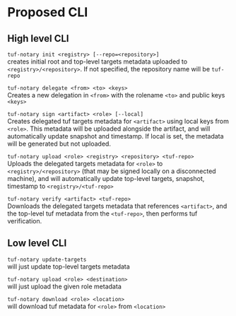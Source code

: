 # Proposed CLI

## High level CLI

`tuf-notary init <registry> [--repo=<repository>]`\
creates initial root and top-level targets metadata uploaded to `<registry>/<repository>`.
If not specified, the repository name will be `tuf-repo`

`tuf-notary delegate <from> <to> <keys>`\
Creates a new delegation in `<from>` with the rolename  `<to>` and public keys `<keys>`

`tuf-notary sign <artifact> <role> [--local]`\
Creates delegated tuf targets metadata for `<artifact>` using local keys from `<role>`.
This metadata will be uploaded alongside the artifact, and will automatically update snapshot and timestamp.
If local is set, the metadata will be generated but not uploaded.

`tuf-notary upload <role> <registry> <repository> <tuf-repo>`\
Uploads the delegated targets metadata for `<role>` to `<registry>/<repository>` (that may be signed locally on a disconnected machine), and
will automatically update top-level targets, snapshot, timestamp to `<registry>/<tuf-repo>`

`tuf-notary verify <artifact> <tuf-repo>`\
Downloads the delegated targets metadata that references `<artifact>`,
and the top-level tuf metadata from the `<tuf-repo>`,
then performs tuf verification.

## Low level CLI

`tuf-notary update-targets`\
will just update top-level targets metadata

`tuf-notary upload <role> <destination>`\
will just upload the given role metadata

`tuf-notary download <role> <location>`\
will download tuf metadata for `<role>` from `<location>`
